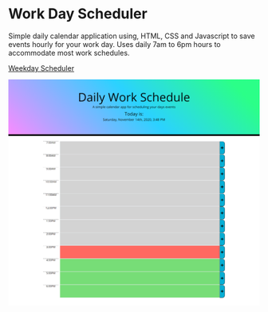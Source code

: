 # Work Day Scheduler

Simple daily calendar application using, HTML, CSS and Javascript to save events hourly for your work day. Uses daily 7am to 6pm hours to accommodate most work schedules.

[Weekday Scheduler](https://jennyking0805.github.io/Work-Day-Scheduler/)

![](/assets/images/workday-scheduler.png)
